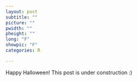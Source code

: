 ```yaml
---
layout: post
subtitle: ""
picture: ""
pwidth: ""
pheight: ""
long: "F"
showpic: "F"
categories: R

---
```



Happy Halloween! This post is under construction :) 

